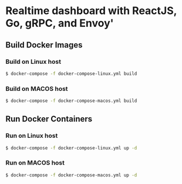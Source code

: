 # Realtime dashboard with ReactJS, Go, gRPC, and Envoy'

## Build Docker Images

### Build on Linux host

```sh
$ docker-compose -f docker-compose-linux.yml build
```

### Build on MACOS host

```sh
$ docker-compose -f docker-compose-macos.yml build
```

## Run Docker Containers

### Run on Linux host

```sh
$ docker-compose -f docker-compose-linux.yml up -d
```

### Run on MACOS host

```sh
$ docker-compose -f docker-compose-macos.yml up -d
```